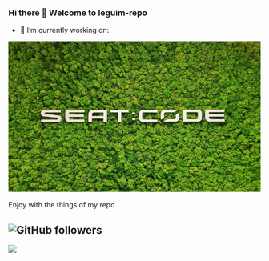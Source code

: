 ### Hi there 👋 Welcome to leguim-repo

- 🔭 I’m currently working on:
<img src="https://raw.githubusercontent.com/leguim-repo/leguim-repo/master/img/seatcodebrocoli.jpg" width="512px"/>

Enjoy with the things of my repo

![GitHub followers](https://img.shields.io/github/followers/leguim-repo?style=social)
---
<img src="hhttps://raw.githubusercontent.com/leguim-repo/leguim-repo/master/img/codedinbcn.png" />

<!--
Pit i Collons
**leguim-repo/leguim-repo** is a ✨ _special_ ✨ repository because its `README.md` (this file) appears on your GitHub profile.

Here are some ideas to get you started:

- 🔭 I’m currently working on ...
- 🌱 I’m currently learning ...
- 👯 I’m looking to collaborate on ...
- 🤔 I’m looking for help with ...
- 💬 Ask me about ...
- 📫 How to reach me: ...
- 😄 Pronouns: ...
- ⚡ Fun fact: ...
-->
